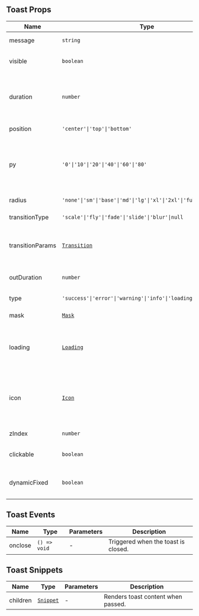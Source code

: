 ## Toast Props

| Name             | Type                                                             | Default    | Required | Description                                                                        |     |
| ---------------- | ---------------------------------------------------------------- | ---------- | -------- | ---------------------------------------------------------------------------------- | :-- |
| message          | `string`                                                         | `''`       | N        | Toast content.                                                                     |
| visible          | `boolean`                                                        | `false`    | N        | Whether to show the toast.                                                         |
| duration         | `number`                                                         | `2000`     | N        | Display duration in ms. Toast won't auto-close if set to 0.                        |
| position         | `'center'\|'top'\|'bottom'`                                      | `'center'` | N        | Display position.                                                                  |
| py               | `'0'\|'10'\|'20'\|'40'\|'60'\|'80'`                              | `'20'`     | N        | Distance from top/bottom when position is 'top'/'bottom'. Ignored for 'center'.    |
| radius           | `'none'\|'sm'\|'base'\|'md'\|'lg'\|'xl'\|'2xl'\|'full'`          | `'base'`   | N        | Border radius style.                                                               |
| transitionType   | `'scale'\|'fly'\|'fade'\|'slide'\|'blur'\|null`                  | `'scale'`  | N        | Animation type.                                                                    |
| transitionParams | [`Transition`](https://svelte.dev/docs/svelte/svelte-transition) | `{}`       | N        | Animation parameters, default duration is 300.                                     |
| outDuration      | `number`                                                         | `0`        | N        | Exit animation duration in ms.                                                     |
| type             | `'success'\|'error'\|'warning'\|'info'\|'loading'\|'icon'\|null` | `null`     | N        | Toast icon type.                                                                   |
| mask             | [`Mask`](https://stdf.design/#/components?nav=mask&tab=1)        | `{}`       | N        | Mask layer parameters.                                                             |
| loading          | [`Loading`](https://stdf.design/#/components?nav=loading&tab=1)  | `{}`       | N        | Loading component parameters, only works when type is `'loading'`.                 |
| icon             | [`Icon`](https://stdf.design/#/components?nav=icon&tab=1)        | `{}`       | N        | Icon component parameters, only works when type is not `'loading'` and not `null`. |
| zIndex           | `number`                                                         | `1000`     | N        | z-index value.                                                                     |
| clickable        | `boolean`                                                        | `false`    | N        | Whether to allow click through.                                                    |
| dynamicFixed     | `boolean`                                                        | `true`     | N        | Whether to use dynamic fixed positioning.                                          |

## Toast Events

| Name    | Type         | Parameters | Description                         |
| ------- | ------------ | ---------- | ----------------------------------- |
| onclose | `() => void` | -          | Triggered when the toast is closed. |

## Toast Snippets

| Name     | Type                                                                | Parameters | Description                        |
| -------- | ------------------------------------------------------------------- | ---------- | ---------------------------------- |
| children | [`Snippet`](https://svelte.dev/docs/svelte/snippet#Typing-snippets) | -          | Renders toast content when passed. |
